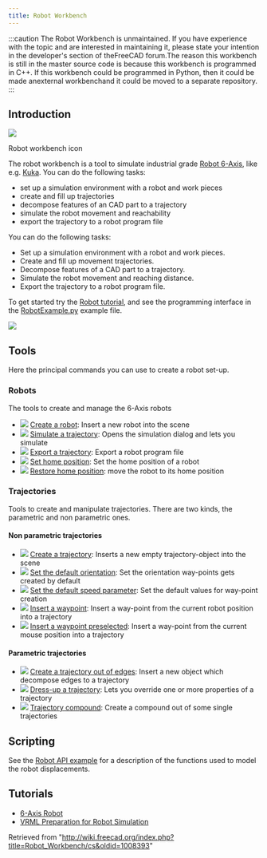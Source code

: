 ```yaml
---
title: Robot Workbench
---
```


:::caution
The Robot Workbench is unmaintained. If you have experience with the topic and are interested in maintaining it, please state your intention in the developer's section of theFreeCAD forum.The reason this workbench is still in the master source code is because this workbench is programmed in C++. If this workbench could be programmed in Python, then it could be made anexternal workbenchand it could be moved to a separate repository.
:::

## Introduction

![](/images/Workbench_Robot.svg)

Robot workbench icon

The robot workbench is a tool to simulate industrial grade [Robot 6-Axis](/Robot_6-Axis/cs "Robot 6-Axis/cs"), like e.g. [Kuka](http://kuka.com/).
You can do the following tasks:

- set up a simulation environment with a robot and work pieces
- create and fill up trajectories
- decompose features of an CAD part to a trajectory
- simulate the robot movement and reachability
- export the trajectory to a robot program file

You can do the following tasks:

- Set up a simulation environment with a robot and work pieces.
- Create and fill up movement trajectories.
- Decompose features of a CAD part to a trajectory.
- Simulate the robot movement and reaching distance.
- Export the trajectory to a robot program file.

To get started try the [Robot tutorial](/Robot_tutorial "Robot tutorial"), and see the programming interface in the [RobotExample.py](https://github.com/FreeCAD/FreeCAD_sf_master/blob/master/src/Mod/Robot/RobotExample.py) example file.

![](/images/Robot_Workbench_example.jpg)

## Tools

Here the principal commands you can use to create a robot set-up.

### Robots

The tools to create and manage the 6-Axis robots

- ![](/images/Robot_CreateRobot.svg) [Create a robot](/Robot_CreateRobot "Robot CreateRobot"): Insert a new robot into the scene
- ![](/images/Robot_Simulate.svg) [Simulate a trajectory](/Robot_Simulate "Robot Simulate"): Opens the simulation dialog and lets you simulate
- ![](/images/Robot_Export.svg) [Export a trajectory](/Robot_Export "Robot Export"): Export a robot program file
- ![](/images/Robot_SetHomePos.svg) [Set home position](/Robot_SetHomePos "Robot SetHomePos"): Set the home position of a robot
- ![](/images/Robot_RestoreHomePos.svg) [Restore home position](/Robot_RestoreHomePos "Robot RestoreHomePos"): move the robot to its home position

### Trajectories

Tools to create and manipulate trajectories. There are two kinds, the parametric and non parametric ones.

#### Non parametric trajectories

- ![](/images/Robot_CreateTrajectory.svg) [Create a trajectory](/Robot_CreateTrajectory "Robot CreateTrajectory"): Inserts a new empty trajectory-object into the scene
- ![](/images/Robot_SetDefaultOrientation.svg) [Set the default orientation](/Robot_SetDefaultOrientation "Robot SetDefaultOrientation"): Set the orientation way-points gets created by default
- ![](/images/Robot_SetDefaultValues.svg) [Set the default speed parameter](/Robot_SetDefaultValues "Robot SetDefaultValues"): Set the default values for way-point creation
- ![](/images/Robot_InsertWaypoint.svg) [Insert a waypoint](/Robot_InsertWaypoint "Robot InsertWaypoint"): Insert a way-point from the current robot position into a trajectory
- ![](/images/Robot_InsertWaypointPre.svg) [Insert a waypoint preselected](/Robot_InsertWaypointPre "Robot InsertWaypointPre"): Insert a way-point from the current mouse position into a trajectory

#### Parametric trajectories

- ![](/images/Robot_Edge2Trac.svg) [Create a trajectory out of edges](/Robot_Edge2Trac "Robot Edge2Trac"): Insert a new object which decompose edges to a trajectory
- ![](/images/Robot_TrajectoryDressUp.svg) [Dress-up a trajectory](/Robot_TrajectoryDressUp "Robot TrajectoryDressUp"): Lets you override one or more properties of a trajectory
- ![](/images/Robot_TrajectoryCompound.svg) [Trajectory compound](/Robot_TrajectoryCompound "Robot TrajectoryCompound"): Create a compound out of some single trajectories

## Scripting

See the [Robot API example](/Robot_API_example "Robot API example") for a description of the functions used to model the robot displacements.

## Tutorials

- [6-Axis Robot](/Robot_6-Axis/cs "Robot 6-Axis/cs")
- [VRML Preparation for Robot Simulation](/VRML_Preparation_for_Robot_Simulation/cs "VRML Preparation for Robot Simulation/cs")

Retrieved from "<http://wiki.freecad.org/index.php?title=Robot_Workbench/cs&oldid=1008393>"
